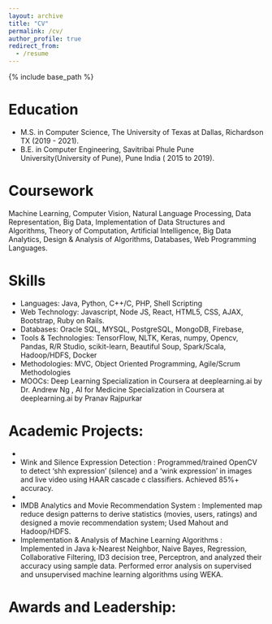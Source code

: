 ```yaml
---
layout: archive
title: "CV"
permalink: /cv/
author_profile: true
redirect_from:
  - /resume
---
```


{% include base_path %}

Education
======

- M.S. in Computer Science, The University of Texas at Dallas, Richardson TX  (2019 - 2021).
- B.E. in Computer Engineering, Savitribai Phule Pune University(University of Pune), Pune India ( 2015 to 2019).

Coursework
======
Machine Learning, Computer Vision, Natural Language Processing, Data Representation, Big Data, Implementation of Data Structures and Algorithms, Theory of Computation, Artificial Intelligence, Big Data Analytics, Design & Analysis of Algorithms, Databases, Web Programming Languages.

Skills
======
-	Languages: Java, Python, C++/C, PHP, Shell Scripting
-    Web Technology: Javascript, Node JS, React, HTML5, CSS, AJAX, Bootstrap, Ruby on Rails.    
-    Databases: Oracle SQL, MYSQL, PostgreSQL, MongoDB,  Firebase,
-	Tools & Technologies: TensorFlow, NLTK, Keras, numpy, Opencv, Pandas, R/R Studio, scikit-learn, Beautiful Soup, Spark/Scala, Hadoop/HDFS, Docker
-	Methodologies: MVC, Object Oriented Programming, Agile/Scrum Methodologies
-	MOOCs: Deep Learning Specialization in Coursera at deeplearning.ai by Dr. Andrew Ng , AI for Medicine Specialization in Coursera at deeplearning.ai by Pranav Rajpurkar  
 
Academic Projects:
======
-
- Wink and Silence Expression Detection : 
    Programmed/trained OpenCV to detect ‘shh expression’ (silence) and a ‘wink expression’ in images and live video using HAAR cascade c     classifiers. Achieved 85%+ accuracy.
- 
- IMDB Analytics and Movie Recommendation System : 
     Implemented map reduce design patterns to derive statistics (movies, users, ratings) and designed a movie recommendation system;        Used Mahout and Hadoop/HDFS.
- Implementation & Analysis of Machine Learning Algorithms : 
     Implemented in Java k-Nearest Neighbor, Naive Bayes, Regression, Collaborative Filtering, ID3 decision tree, Perceptron, and            analyzed their accuracy using sample data. Performed error analysis on supervised and unsupervised machine learning algorithms          using WEKA.

  
Awards and Leadership:
======